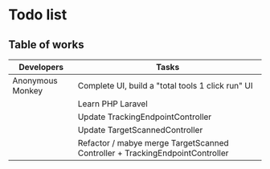 # Todo list
## Table of works
| Developers  | Tasks       |
| ----------- | ----------- |
| Anonymous Monkey     | Complete UI, build a "total tools 1 click run" UI |
|    | Learn PHP Laravel |
|    | Update TrackingEndpointController |
|    | Update TargetScannedController |
|    | Refactor / mabye merge TargetScanned Controller + TrackingEndpointController |

